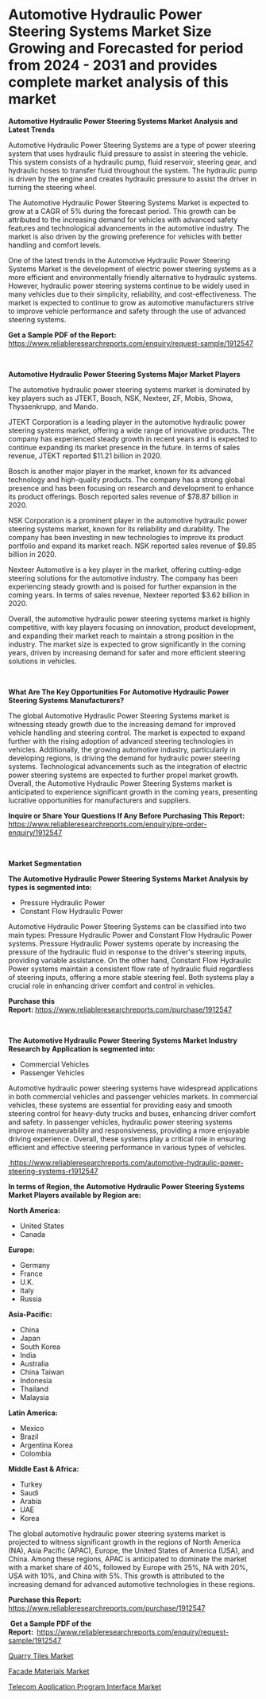 <p><h1>Automotive Hydraulic Power Steering Systems Market Size Growing and Forecasted for period from 2024 - 2031 and provides complete market analysis of this market</h1></p><p><strong>Automotive Hydraulic Power Steering Systems Market Analysis and Latest Trends</strong></p>
<p><p>Automotive Hydraulic Power Steering Systems are a type of power steering system that uses hydraulic fluid pressure to assist in steering the vehicle. This system consists of a hydraulic pump, fluid reservoir, steering gear, and hydraulic hoses to transfer fluid throughout the system. The hydraulic pump is driven by the engine and creates hydraulic pressure to assist the driver in turning the steering wheel.</p><p>The Automotive Hydraulic Power Steering Systems Market is expected to grow at a CAGR of 5% during the forecast period. This growth can be attributed to the increasing demand for vehicles with advanced safety features and technological advancements in the automotive industry. The market is also driven by the growing preference for vehicles with better handling and comfort levels.</p><p>One of the latest trends in the Automotive Hydraulic Power Steering Systems Market is the development of electric power steering systems as a more efficient and environmentally friendly alternative to hydraulic systems. However, hydraulic power steering systems continue to be widely used in many vehicles due to their simplicity, reliability, and cost-effectiveness. The market is expected to continue to grow as automotive manufacturers strive to improve vehicle performance and safety through the use of advanced steering systems.</p></p>
<p><strong>Get a Sample PDF of the Report:&nbsp;</strong> <a href="https://www.reliableresearchreports.com/enquiry/request-sample/1912547">https://www.reliableresearchreports.com/enquiry/request-sample/1912547</a></p>
<p>&nbsp;</p>
<p><strong>Automotive Hydraulic Power Steering Systems Major Market Players</strong></p>
<p><p>The automotive hydraulic power steering systems market is dominated by key players such as JTEKT, Bosch, NSK, Nexteer, ZF, Mobis, Showa, Thyssenkrupp, and Mando.</p><p>JTEKT Corporation is a leading player in the automotive hydraulic power steering systems market, offering a wide range of innovative products. The company has experienced steady growth in recent years and is expected to continue expanding its market presence in the future. In terms of sales revenue, JTEKT reported $11.21 billion in 2020.</p><p>Bosch is another major player in the market, known for its advanced technology and high-quality products. The company has a strong global presence and has been focusing on research and development to enhance its product offerings. Bosch reported sales revenue of $78.87 billion in 2020.</p><p>NSK Corporation is a prominent player in the automotive hydraulic power steering systems market, known for its reliability and durability. The company has been investing in new technologies to improve its product portfolio and expand its market reach. NSK reported sales revenue of $9.85 billion in 2020.</p><p>Nexteer Automotive is a key player in the market, offering cutting-edge steering solutions for the automotive industry. The company has been experiencing steady growth and is poised for further expansion in the coming years. In terms of sales revenue, Nexteer reported $3.62 billion in 2020.</p><p>Overall, the automotive hydraulic power steering systems market is highly competitive, with key players focusing on innovation, product development, and expanding their market reach to maintain a strong position in the industry. The market size is expected to grow significantly in the coming years, driven by increasing demand for safer and more efficient steering solutions in vehicles.</p></p>
<p>&nbsp;</p>
<p><strong>What Are The Key Opportunities For Automotive Hydraulic Power Steering Systems Manufacturers?</strong></p>
<p><p>The global Automotive Hydraulic Power Steering Systems market is witnessing steady growth due to the increasing demand for improved vehicle handling and steering control. The market is expected to expand further with the rising adoption of advanced steering technologies in vehicles. Additionally, the growing automotive industry, particularly in developing regions, is driving the demand for hydraulic power steering systems. Technological advancements such as the integration of electric power steering systems are expected to further propel market growth. Overall, the Automotive Hydraulic Power Steering Systems market is anticipated to experience significant growth in the coming years, presenting lucrative opportunities for manufacturers and suppliers.</p></p>
<p><strong>Inquire or Share Your Questions If Any Before Purchasing This Report:</strong> <a href="https://www.reliableresearchreports.com/enquiry/pre-order-enquiry/1912547">https://www.reliableresearchreports.com/enquiry/pre-order-enquiry/1912547</a></p>
<p>&nbsp;</p>
<p><strong>Market Segmentation</strong></p>
<p><strong>The Automotive Hydraulic Power Steering Systems Market Analysis by types is segmented into:</strong></p>
<p><ul><li>Pressure Hydraulic Power</li><li>Constant Flow Hydraulic Power</li></ul></p>
<p><p>Automotive Hydraulic Power Steering Systems can be classified into two main types: Pressure Hydraulic Power and Constant Flow Hydraulic Power systems. Pressure Hydraulic Power systems operate by increasing the pressure of the hydraulic fluid in response to the driver's steering inputs, providing variable assistance. On the other hand, Constant Flow Hydraulic Power systems maintain a consistent flow rate of hydraulic fluid regardless of steering inputs, offering a more stable steering feel. Both systems play a crucial role in enhancing driver comfort and control in vehicles.</p></p>
<p><strong>Purchase this Report:&nbsp;</strong><a href="https://www.reliableresearchreports.com/purchase/1912547">https://www.reliableresearchreports.com/purchase/1912547</a></p>
<p>&nbsp;</p>
<p><strong>The Automotive Hydraulic Power Steering Systems Market Industry Research by Application is segmented into:</strong></p>
<p><ul><li>Commercial Vehicles</li><li>Passenger Vehicles</li></ul></p>
<p><p>Automotive hydraulic power steering systems have widespread applications in both commercial vehicles and passenger vehicles markets. In commercial vehicles, these systems are essential for providing easy and smooth steering control for heavy-duty trucks and buses, enhancing driver comfort and safety. In passenger vehicles, hydraulic power steering systems improve maneuverability and responsiveness, providing a more enjoyable driving experience. Overall, these systems play a critical role in ensuring efficient and effective steering performance in various types of vehicles.</p></p>
<p><a href="https://www.reliableresearchreports.com/automotive-hydraulic-power-steering-systems-r1912547">&nbsp;https://www.reliableresearchreports.com/automotive-hydraulic-power-steering-systems-r1912547</a></p>
<p><strong>In terms of Region, the Automotive Hydraulic Power Steering Systems Market Players available by Region are:</strong></p>
<p>
    <p> <strong> North America: </strong>
        <ul>
            <li>United States</li>
            <li>Canada</li>
        </ul>
        </p> 
    <p> <strong> Europe: </strong>
        <ul>
            <li>Germany</li>
            <li>France</li>
            <li>U.K.</li>
            <li>Italy</li>
            <li>Russia</li>
        </ul>
        </p> 
    <p> <strong> Asia-Pacific: </strong>
        <ul>
            <li>China</li>
            <li>Japan</li>
            <li>South Korea</li>
            <li>India</li>
            <li>Australia</li>
            <li>China Taiwan</li>
            <li>Indonesia</li>
            <li>Thailand</li>
            <li>Malaysia</li>
        </ul>
        </p> 
    <p> <strong> Latin America: </strong>
        <ul>
            <li>Mexico</li>
            <li>Brazil</li>
            <li>Argentina Korea</li>
            <li>Colombia</li>
        </ul>
        </p> 
    <p> <strong> Middle East & Africa: </strong>
        <ul>
            <li>Turkey</li>
            <li>Saudi</li>
            <li>Arabia</li>
            <li>UAE</li>
            <li>Korea</li>
        </ul>
    </p>
    </p>
<p><p>The global automotive hydraulic power steering systems market is projected to witness significant growth in the regions of North America (NA), Asia Pacific (APAC), Europe, the United States of America (USA), and China. Among these regions, APAC is anticipated to dominate the market with a market share of 40%, followed by Europe with 25%, NA with 20%, USA with 10%, and China with 5%. This growth is attributed to the increasing demand for advanced automotive technologies in these regions.</p></p>
<p><strong>Purchase this Report: </strong><a href="https://www.reliableresearchreports.com/purchase/1912547">https://www.reliableresearchreports.com/purchase/1912547</a></p>
<p>&nbsp;<strong>Get a Sample PDF of the Report:&nbsp;&nbsp;</strong><a href="https://www.reliableresearchreports.com/enquiry/request-sample/1912547">https://www.reliableresearchreports.com/enquiry/request-sample/1912547</a></p>
<p><strong></strong></p>
<p><p><a href="https://github.com/dylanObrien626/Market-Research-Report-List-1/blob/main/quarry-tiles-market.md">Quarry Tiles Market</a></p><p><a href="https://github.com/MaryamSipes/Market-Research-Report-List-1/blob/main/facade-materials-market.md">Facade Materials Market</a></p><p><a href="https://issuu.com/reportprime-2/docs/telecom-application-program-interface-market-size-">Telecom Application Program Interface Market</a></p></p>